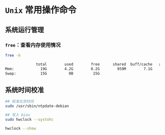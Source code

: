 # `Unix` 常用操作命令

## 系统运行管理

### `free`：查看内存使用情况

```bash
free -h

              total        used        free      shared  buff/cache   available
Mem:            19G        4.2G        8.2G        959M        7.1G         13G
Swap:           15G          0B         15G
```

## 系统时间校准

```bash
## 校准北京时间
sudo /usr/sbin/ntpdate-debian

## 写入 bios
sudo hwclock --systohc

hwclock --show 
```


